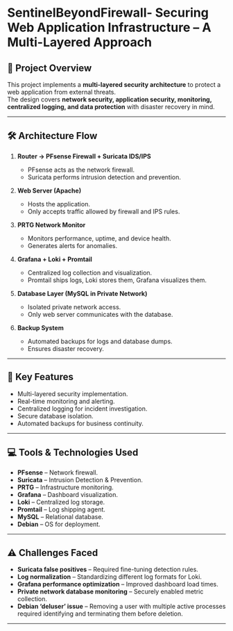 # SentinelBeyondFirewall- Securing Web Application Infrastructure – A Multi-Layered Approach

## 📌 Project Overview
This project implements a **multi-layered security architecture** to protect a web application from external threats.  
The design covers **network security, application security, monitoring, centralized logging, and data protection** with disaster recovery in mind.

---

## 🛠 Architecture Flow

1. **Router → PFsense Firewall + Suricata IDS/IPS**
   - PFsense acts as the network firewall.
   - Suricata performs intrusion detection and prevention.

2. **Web Server (Apache)**
   - Hosts the application.
   - Only accepts traffic allowed by firewall and IPS rules.

3. **PRTG Network Monitor**
   - Monitors performance, uptime, and device health.
   - Generates alerts for anomalies.

4. **Grafana + Loki + Promtail**
   - Centralized log collection and visualization.
   - Promtail ships logs, Loki stores them, Grafana visualizes them.

5. **Database Layer (MySQL in Private Network)**
   - Isolated private network access.
   - Only web server communicates with the database.

6. **Backup System**
   - Automated backups for logs and database dumps.
   - Ensures disaster recovery.

---

## 🎯 Key Features
- Multi-layered security implementation.
- Real-time monitoring and alerting.
- Centralized logging for incident investigation.
- Secure database isolation.
- Automated backups for business continuity.

---

## 💻 Tools & Technologies Used
- **PFsense** – Network firewall.
- **Suricata** – Intrusion Detection & Prevention.
- **PRTG** – Infrastructure monitoring.
- **Grafana** – Dashboard visualization.
- **Loki** – Centralized log storage.
- **Promtail** – Log shipping agent.
- **MySQL** – Relational database.
- **Debian** – OS for deployment.

---

## ⚠ Challenges Faced
- **Suricata false positives** – Required fine-tuning detection rules.
- **Log normalization** – Standardizing different log formats for Loki.
- **Grafana performance optimization** – Improved dashboard load times.
- **Private network database monitoring** – Securely enabled metric collection.
- **Debian ‘deluser’ issue** – Removing a user with multiple active processes required identifying and terminating them before deletion.

---
